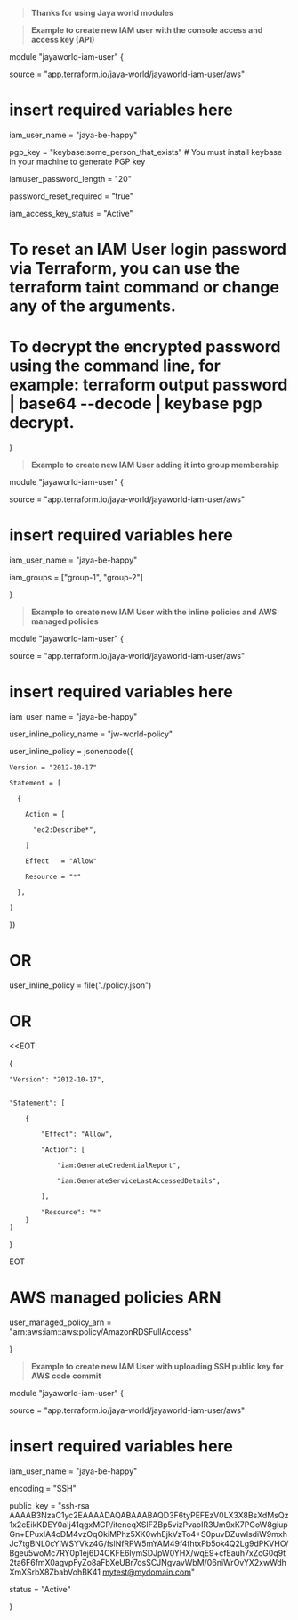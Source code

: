 > **Thanks for using Jaya world modules**

> **Example to create new IAM user with the console access and access key (API)**

module "jayaworld-iam-user" {

  source  = "app.terraform.io/jaya-world/jayaworld-iam-user/aws"
  # insert required variables here

  iam_user_name    =   "jaya-be-happy"

  pgp_key = "keybase:some_person_that_exists"    # You must install keybase in your machine to generate PGP key

  iamuser_password_length = "20"

  password_reset_required = "true"

  iam_access_key_status = "Active"

  # To reset an IAM User login password via Terraform, you can use the terraform taint command or change any of the arguments.

  # To decrypt the encrypted password using the command line, for example: terraform output password | base64 --decode | keybase pgp decrypt.

}

> **Example to create new IAM User adding it into group membership**

module "jayaworld-iam-user" {

  source  = "app.terraform.io/jaya-world/jayaworld-iam-user/aws"
  # insert required variables here

  iam_user_name    =   "jaya-be-happy"

  iam_groups              = ["group-1", "group-2"]

}

> **Example to create new IAM User with the inline policies and AWS managed policies**

module "jayaworld-iam-user" {

  source  = "app.terraform.io/jaya-world/jayaworld-iam-user/aws"
  # insert required variables here

  iam_user_name    =   "jaya-be-happy"

  user_inline_policy_name = "jw-world-policy"

  user_inline_policy = jsonencode({

    Version = "2012-10-17"

    Statement = [

      {

        Action = [

          "ec2:Describe*",

        ]

        Effect   = "Allow"

        Resource = "*"

      },

    ]

  })
  
  # OR 

  user_inline_policy = file("./policy.json")
  
  # OR

  <<EOT


{
   
   
    "Version": "2012-10-17",
    

    "Statement": [

        {

            "Effect": "Allow",

            "Action": [

                "iam:GenerateCredentialReport",

                "iam:GenerateServiceLastAccessedDetails",

            ],

            "Resource": "*"
        }
    ]
}

EOT
  # AWS managed policies ARN

  user_managed_policy_arn = "arn:aws:iam::aws:policy/AmazonRDSFullAccess"

}

> **Example to create new IAM User with uploading SSH public key for AWS code commit**

module "jayaworld-iam-user" {

  source  = "app.terraform.io/jaya-world/jayaworld-iam-user/aws"
  # insert required variables here

  iam_user_name    =   "jaya-be-happy"

  encoding = "SSH"

  public_key = "ssh-rsa AAAAB3NzaC1yc2EAAAADAQABAAABAQD3F6tyPEFEzV0LX3X8BsXdMsQz1x2cEikKDEY0aIj41qgxMCP/iteneqXSIFZBp5vizPvaoIR3Um9xK7PGoW8giupGn+EPuxIA4cDM4vzOqOkiMPhz5XK0whEjkVzTo4+S0puvDZuwIsdiW9mxhJc7tgBNL0cYlWSYVkz4G/fslNfRPW5mYAM49f4fhtxPb5ok4Q2Lg9dPKVHO/Bgeu5woMc7RY0p1ej6D4CKFE6lymSDJpW0YHX/wqE9+cfEauh7xZcG0q9t2ta6F6fmX0agvpFyZo8aFbXeUBr7osSCJNgvavWbM/06niWrOvYX2xwWdhXmXSrbX8ZbabVohBK41 mytest@mydomain.com"


  status = "Active"


}